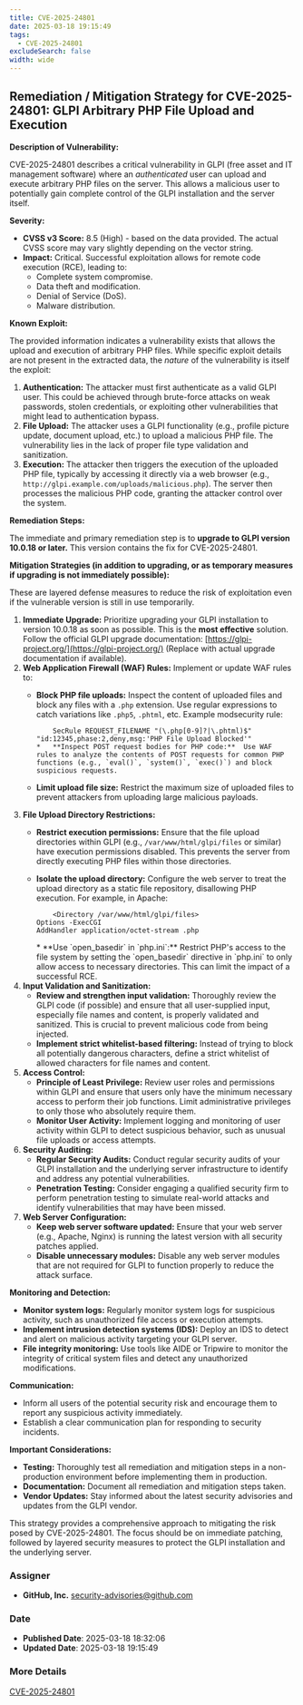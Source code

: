 ```yaml
---
title: CVE-2025-24801
date: 2025-03-18 19:15:49
tags:
  - CVE-2025-24801
excludeSearch: false
width: wide
---
```


## Remediation / Mitigation Strategy for CVE-2025-24801: GLPI Arbitrary PHP File Upload and Execution

**Description of Vulnerability:**

CVE-2025-24801 describes a critical vulnerability in GLPI (free asset and IT management software) where an *authenticated* user can upload and execute arbitrary PHP files on the server.  This allows a malicious user to potentially gain complete control of the GLPI installation and the server itself.

**Severity:**

*   **CVSS v3 Score:** 8.5 (High) - based on the data provided. The actual CVSS score may vary slightly depending on the vector string.
*   **Impact:** Critical. Successful exploitation allows for remote code execution (RCE), leading to:
    *   Complete system compromise.
    *   Data theft and modification.
    *   Denial of Service (DoS).
    *   Malware distribution.

**Known Exploit:**

The provided information indicates a vulnerability exists that allows the upload and execution of arbitrary PHP files. While specific exploit details are not present in the extracted data, the *nature* of the vulnerability is itself the exploit:

1.  **Authentication:**  The attacker must first authenticate as a valid GLPI user.  This could be achieved through brute-force attacks on weak passwords, stolen credentials, or exploiting other vulnerabilities that might lead to authentication bypass.
2.  **File Upload:** The attacker uses a GLPI functionality (e.g., profile picture update, document upload, etc.) to upload a malicious PHP file.  The vulnerability lies in the lack of proper file type validation and sanitization.
3.  **Execution:** The attacker then triggers the execution of the uploaded PHP file, typically by accessing it directly via a web browser (e.g., `http://glpi.example.com/uploads/malicious.php`).  The server then processes the malicious PHP code, granting the attacker control over the system.

**Remediation Steps:**

The immediate and primary remediation step is to **upgrade to GLPI version 10.0.18 or later.**  This version contains the fix for CVE-2025-24801.

**Mitigation Strategies (in addition to upgrading, or as temporary measures if upgrading is not immediately possible):**

These are layered defense measures to reduce the risk of exploitation even if the vulnerable version is still in use temporarily.

1.  **Immediate Upgrade:**  Prioritize upgrading your GLPI installation to version 10.0.18 as soon as possible.  This is the **most effective** solution.  Follow the official GLPI upgrade documentation: [https://glpi-project.org/](https://glpi-project.org/) (Replace with actual upgrade documentation if available).
2.  **Web Application Firewall (WAF) Rules:**  Implement or update WAF rules to:
    *   **Block PHP file uploads:**  Inspect the content of uploaded files and block any files with a `.php` extension.  Use regular expressions to catch variations like `.php5`, `.phtml`, etc. Example modsecurity rule:

                SecRule REQUEST_FILENAME "(\.php[0-9]?|\.phtml)$" "id:12345,phase:2,deny,msg:'PHP File Upload Blocked'"
            *   **Inspect POST request bodies for PHP code:**  Use WAF rules to analyze the contents of POST requests for common PHP functions (e.g., `eval()`, `system()`, `exec()`) and block suspicious requests.
    *   **Limit upload file size:**  Restrict the maximum size of uploaded files to prevent attackers from uploading large malicious payloads.
3.  **File Upload Directory Restrictions:**
    *   **Restrict execution permissions:**  Ensure that the file upload directories within GLPI (e.g., `/var/www/html/glpi/files` or similar) have execution permissions disabled.  This prevents the server from directly executing PHP files within those directories.
    *   **Isolate the upload directory:**  Configure the web server to treat the upload directory as a static file repository, disallowing PHP execution. For example, in Apache:

                <Directory /var/www/html/glpi/files>
            Options -ExecCGI
            AddHandler application/octet-stream .php
        </Directory>
            *   **Use `open_basedir` in `php.ini`:**  Restrict PHP's access to the file system by setting the `open_basedir` directive in `php.ini` to only allow access to necessary directories.  This can limit the impact of a successful RCE.
4.  **Input Validation and Sanitization:**
    *   **Review and strengthen input validation:**  Thoroughly review the GLPI code (if possible) and ensure that all user-supplied input, especially file names and content, is properly validated and sanitized.  This is crucial to prevent malicious code from being injected.
    *   **Implement strict whitelist-based filtering:** Instead of trying to block all potentially dangerous characters, define a strict whitelist of allowed characters for file names and content.
5.  **Access Control:**
    *   **Principle of Least Privilege:**  Review user roles and permissions within GLPI and ensure that users only have the minimum necessary access to perform their job functions.  Limit administrative privileges to only those who absolutely require them.
    *   **Monitor User Activity:**  Implement logging and monitoring of user activity within GLPI to detect suspicious behavior, such as unusual file uploads or access attempts.
6.  **Security Auditing:**
    *   **Regular Security Audits:** Conduct regular security audits of your GLPI installation and the underlying server infrastructure to identify and address any potential vulnerabilities.
    *   **Penetration Testing:**  Consider engaging a qualified security firm to perform penetration testing to simulate real-world attacks and identify vulnerabilities that may have been missed.
7.  **Web Server Configuration:**
    *   **Keep web server software updated:** Ensure that your web server (e.g., Apache, Nginx) is running the latest version with all security patches applied.
    *   **Disable unnecessary modules:** Disable any web server modules that are not required for GLPI to function properly to reduce the attack surface.

**Monitoring and Detection:**

*   **Monitor system logs:**  Regularly monitor system logs for suspicious activity, such as unauthorized file access or execution attempts.
*   **Implement intrusion detection systems (IDS):**  Deploy an IDS to detect and alert on malicious activity targeting your GLPI server.
*   **File integrity monitoring:** Use tools like AIDE or Tripwire to monitor the integrity of critical system files and detect any unauthorized modifications.

**Communication:**

*   Inform all users of the potential security risk and encourage them to report any suspicious activity immediately.
*   Establish a clear communication plan for responding to security incidents.

**Important Considerations:**

*   **Testing:**  Thoroughly test all remediation and mitigation steps in a non-production environment before implementing them in production.
*   **Documentation:** Document all remediation and mitigation steps taken.
*   **Vendor Updates:** Stay informed about the latest security advisories and updates from the GLPI vendor.

This strategy provides a comprehensive approach to mitigating the risk posed by CVE-2025-24801. The focus should be on immediate patching, followed by layered security measures to protect the GLPI installation and the underlying server.

### Assigner
- **GitHub, Inc.** <security-advisories@github.com>

### Date
- **Published Date**: 2025-03-18 18:32:06
- **Updated Date**: 2025-03-18 19:15:49

### More Details
[CVE-2025-24801](https://www.cvedetails.com/cve/CVE-2025-24801)